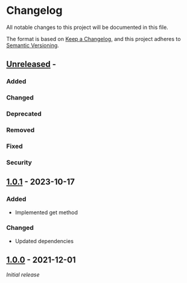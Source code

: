 # Changelog
All notable changes to this project will be documented in this file.

The format is based on [Keep a Changelog](https://keepachangelog.com/en/1.0.0/),
and this project adheres to [Semantic Versioning](https://semver.org/spec/v2.0.0.html).

## [Unreleased] -

### Added
### Changed
### Deprecated
### Removed
### Fixed
### Security

## [1.0.1] - 2023-10-17

### Added
- Implemented get method

### Changed
- Updated dependencies


## [1.0.0] - 2021-12-01

_Initial release_

[Unreleased]: https://github.com/konfirm/descriptor/compare/v1.0.1...HEAD
[1.0.1]: https://github.com/konfirm/descriptor/compare/v1.0.0...v1.0.1
[1.0.0]: https://github.com/konfirm/descriptor/releases/tag/v1.0.0
